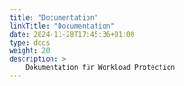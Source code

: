 ```yaml
---
title: "Documentation"
linkTitle: "Documentation"
date: 2024-11-28T17:45:36+01:00
type: docs
weight: 20
description: >
    Dokumentation für Workload Protection
---
```



